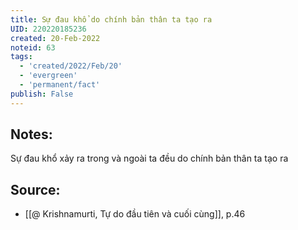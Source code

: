 ```yaml
---
title: Sự đau khổ do chính bản thân ta tạo ra
UID: 220220185236
created: 20-Feb-2022
noteid: 63
tags:
  - 'created/2022/Feb/20'
  - 'evergreen'
  - 'permanent/fact'
publish: False
---
```

## Notes:
Sự đau khổ xảy ra trong và ngoài ta đều do chính bản thân ta tạo ra

## Source:
- [[@ Krishnamurti, Tự do đầu tiên và cuối cùng]], p.46



